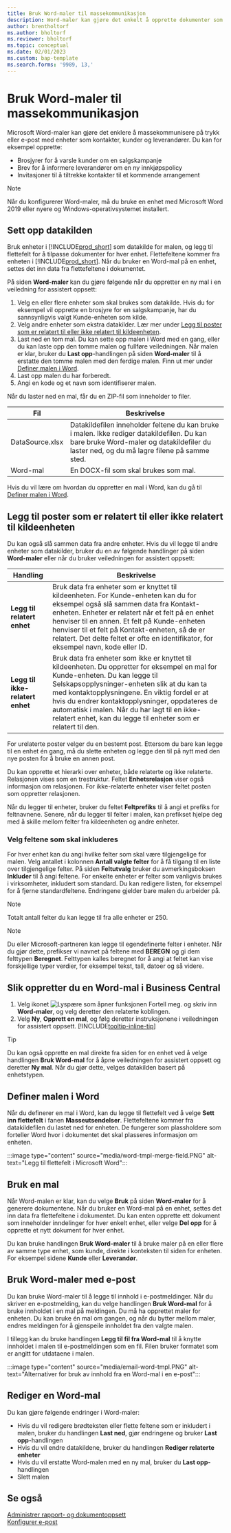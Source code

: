 ```yaml
---
title: Bruk Word-maler til massekommunikasjon
description: Word-maler kan gjøre det enkelt å opprette dokumenter som er tilpasset for bestemte enheter.
author: brentholtorf
ms.author: bholtorf
ms.reviewer: bholtorf
ms.topic: conceptual
ms.date: 02/01/2023
ms.custom: bap-template
ms.search.forms: '9989, 13,'
---
```


# <a name="use-word-templates-for-bulk-communication"></a>Bruk Word-maler til massekommunikasjon

Microsoft Word-maler kan gjøre det enklere å massekommunisere på trykk eller e-post med enheter som kontakter, kunder og leverandører. Du kan for eksempel opprette:

* Brosjyrer for å varsle kunder om en salgskampanje
* Brev for å informere leverandører om en ny innkjøpspolicy
* Invitasjoner til å tiltrekke kontakter til et kommende arrangement

> [!NOTE]
> Når du konfigurerer Word-maler, må du bruke en enhet med Microsoft Word 2019 eller nyere og Windows-operativsystemet installert.

## <a name="set-up-the-source-of-data"></a>Sett opp datakilden

Bruk enheter i [!INCLUDE[prod_short](includes/prod_short.md)] som datakilde for malen, og legg til flettefelt for å tilpasse dokumenter for hver enhet. Flettefeltene kommer fra enheten i [!INCLUDE[prod_short](includes/prod_short.md)]. Når du bruker en Word-mal på en enhet, settes det inn data fra flettefeltene i dokumentet.

På siden **Word-maler** kan du gjøre følgende når du oppretter en ny mal i en veiledning for assistert oppsett:

1. Velg en eller flere enheter som skal brukes som datakilde. Hvis du for eksempel vil opprette en brosjyre for en salgskampanje, har du sannsynligvis valgt Kunde-enheten som kilde.
2. Velg andre enheter som ekstra datakilder. Lær mer under [Legg til poster som er relatert til eller ikke relatert til kildeenheten](#add-entries-that-are-related-or-unrelated-to-the-source-entity).
3. Last ned en tom mal. Du kan sette opp malen i Word med en gang, eller du kan laste opp den tomme malen og fullføre veiledningen. Når malen er klar, bruker du **Last opp**-handlingen på siden **Word-maler** til å erstatte den tomme malen med den ferdige malen. Finn ut mer under [Definer malen i Word](#set-up-the-template-in-word).
4. Last opp malen du har forberedt.
5. Angi en kode og et navn som identifiserer malen.

Når du laster ned en mal, får du en ZIP-fil som inneholder to filer.

|Fil  |Beskrivelse  |
|---------|---------|
|DataSource.xlsx     | Datakildefilen inneholder feltene du kan bruke i malen. Ikke rediger datakildefilen. Du kan bare bruke Word-maler og datakildefiler du laster ned, og du må lagre filene på samme sted.     |
|Word-mal     | En DOCX-fil som skal brukes som mal.        |

Hvis du vil lære om hvordan du oppretter en mal i Word, kan du gå til [Definer malen i Word](#set-up-the-template-in-word).

## <a name="add-entries-that-are-related-or-unrelated-to-the-source-entity"></a>Legg til poster som er relatert til eller ikke relatert til kildeenheten

Du kan også slå sammen data fra andre enheter. Hvis du vil legge til andre enheter som datakilder, bruker du en av følgende handlinger på siden **Word-maler** eller når du bruker veiledningen for assistert oppsett:

|Handling  |Beskrivelse  |
|---------|---------|
|**Legg til relatert enhet**  | Bruk data fra enheter som er knyttet til kildeenheten. For Kunde-enheten kan du for eksempel også slå sammen data fra Kontakt-enheten. Enheter er relatert når et felt på en enhet henviser til en annen. Et felt på Kunde-enheten henviser til et felt på Kontakt-enheten, så de er relatert. Det delte feltet er ofte en identifikator, for eksempel navn, kode eller ID.        |
|**Legg til ikke-relatert enhet**| Bruk data fra enheter som ikke er knyttet til kildeenheten. Du oppretter for eksempel en mal for Kunde-enheten. Du kan legge til Selskapsopplysninger-enheten slik at du kan ta med kontaktopplysningene. En viktig fordel er at hvis du endrer kontaktopplysninger, oppdateres de automatisk i malen. Når du har lagt til en ikke-relatert enhet, kan du legge til enheter som er relatert til den.         |

For urelaterte poster velger du en bestemt post. Ettersom du bare kan legge til en enhet én gang, må du slette enheten og legge den til på nytt med den nye posten for å bruke en annen post.

Du kan opprette et hierarki over enheter, både relaterte og ikke relaterte. Relasjonen vises som en trestruktur. Feltet **Enhetsrelasjon** viser også informasjon om relasjonen. For ikke-relaterte enheter viser feltet posten som oppretter relasjonen.

Når du legger til enheter, bruker du feltet **Feltprefiks** til å angi et prefiks for feltnavnene. Senere, når du legger til felter i malen, kan prefikset hjelpe deg med å skille mellom felter fra kildeenheten og andre enheter.

### <a name="select-the-fields-to-include"></a>Velg feltene som skal inkluderes

For hver enhet kan du angi hvilke felter som skal være tilgjengelige for malen. Velg antallet i kolonnen **Antall valgte felter** for å få tilgang til en liste over tilgjengelige felter. På siden **Feltutvalg** bruker du avmerkingsboksen **Inkluder** til å angi feltene. For enkelte enheter er felter som vanligvis brukes i virksomheter, inkludert som standard. Du kan redigere listen, for eksempel for å fjerne standardfeltene. Endringene gjelder bare malen du arbeider på.

> [!NOTE]
> Totalt antall felter du kan legge til fra alle enheter er 250.

> [!NOTE]
> Du eller Microsoft-partneren kan legge til egendefinerte felter i enheter. Når du gjør dette, prefikser vi navnet på feltene med **BEREGN** og gi dem felttypen **Beregnet**. Felttypen kalles beregnet for å angi at feltet kan vise forskjellige typer verdier, for eksempel tekst, tall, datoer og så videre.

## <a name="to-create-a-word-template-in-business-central"></a>Slik oppretter du en Word-mal i Business Central

1. Velg ikonet ![Lyspære som åpner funksjonen Fortell meg.](media/ui-search/search_small.png "Fortell hva du vil gjøre") og skriv inn **Word-maler**, og velg deretter den relaterte koblingen.
2. Velg **Ny**, **Opprett en mal**, og følg deretter instruksjonene i veiledningen for assistert oppsett. [!INCLUDE[tooltip-inline-tip](includes/tooltip-inline-tip_md.md)]

> [!TIP]
> Du kan også opprette en mal direkte fra siden for en enhet ved å velge handlingen **Bruk Word-mal** for å åpne veiledningen for assistert oppsett og deretter **Ny mal**. Når du gjør dette, velges datakilden basert på enhetstypen.

## <a name="set-up-the-template-in-word"></a>Definer malen i Word

Når du definerer en mal i Word, kan du legge til flettefelt ved å velge **Sett inn flettefelt** i fanen **Masseutsendelser**. Flettefeltene kommer fra datakildefilen du lastet ned for enheten. De fungerer som plassholdere som forteller Word hvor i dokumentet det skal plasseres informasjon om enheten.

:::image type="content" source="media/word-tmpl-merge-field.PNG" alt-text="Legg til flettefelt i Microsoft Word":::

## <a name="apply-a-template"></a>Bruk en mal

Når Word-malen er klar, kan du velge **Bruk** på siden **Word-maler** for å generere dokumentene. Når du bruker en Word-mal på en enhet, settes det inn data fra flettefeltene i dokumentet. Du kan enten opprette ett dokument som inneholder inndelinger for hver enkelt enhet, eller velge **Del opp** for å opprette et nytt dokument for hver enhet.

Du kan bruke handlingen **Bruk Word-maler** til å bruke maler på en eller flere av samme type enhet, som kunde, direkte i konteksten til siden for enheten. For eksempel sidene **Kunde** eller **Leverandør**.

## <a name="use-word-templates-with-email"></a>Bruk Word-maler med e-post

Du kan bruke Word-maler til å legge til innhold i e-postmeldinger. Når du skriver en e-postmelding, kan du velge handlingen **Bruk Word-mal** for å bruke innholdet i en mal på meldingen. Du må ha opprettet maler for enheten. Du kan bruke én mal om gangen, og når du bytter mellom maler, endres meldingen for å gjenspeile innholdet fra den valgte malen.

I tillegg kan du bruke handlingen **Legg til fil fra Word-mal** til å knytte innholdet i malen til e-postmeldingen som en fil. Filen bruker formatet som er angitt for utdataene i malen.

:::image type="content" source="media/email-word-tmpl.PNG" alt-text="Alternativer for bruk av innhold fra en Word-mal i en e-post":::

## <a name="edit-a-word-template"></a>Rediger en Word-mal

Du kan gjøre følgende endringer i Word-maler:

* Hvis du vil redigere brødteksten eller flette feltene som er inkludert i malen, bruker du handlingen **Last ned**, gjør endringene og bruker **Last opp**-handlingen
* Hvis du vil endre datakildene, bruker du handlingen **Rediger relaterte enheter**
* Hvis du vil erstatte Word-malen med en ny mal, bruker du **Last opp**-handlingen
* Slett malen

## <a name="see-also"></a>Se også

[Administrer rapport- og dokumentoppsett](ui-manage-report-layouts.md)  
[Konfigurer e-post](admin-how-setup-email.md)  

